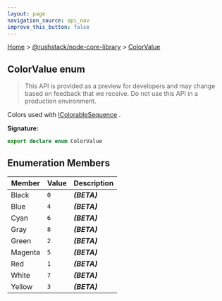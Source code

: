 ```yaml
---
layout: page
navigation_source: api_nav
improve_this_button: false
---
```



[Home](./index.md) &gt; [@rushstack/node-core-library](./node-core-library.md) &gt; [ColorValue](./node-core-library.colorvalue.md)

## ColorValue enum

> This API is provided as a preview for developers and may change based on feedback that we receive. Do not use this API in a production environment.
>

Colors used with [IColorableSequence](./node-core-library.icolorablesequence.md) .

<b>Signature:</b>

```typescript
export declare enum ColorValue
```

## Enumeration Members

|  Member | Value | Description |
|  --- | --- | --- |
|  Black | <code>0</code> | <b><i>(BETA)</i></b> |
|  Blue | <code>4</code> | <b><i>(BETA)</i></b> |
|  Cyan | <code>6</code> | <b><i>(BETA)</i></b> |
|  Gray | <code>8</code> | <b><i>(BETA)</i></b> |
|  Green | <code>2</code> | <b><i>(BETA)</i></b> |
|  Magenta | <code>5</code> | <b><i>(BETA)</i></b> |
|  Red | <code>1</code> | <b><i>(BETA)</i></b> |
|  White | <code>7</code> | <b><i>(BETA)</i></b> |
|  Yellow | <code>3</code> | <b><i>(BETA)</i></b> |
